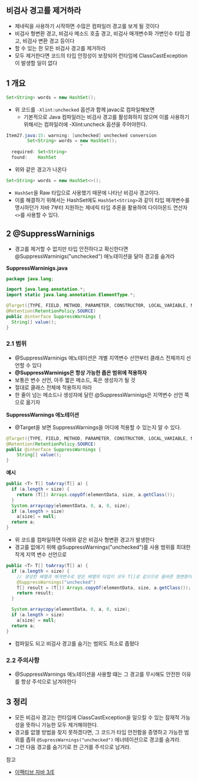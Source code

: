 ## 비검사 경고를 제거하라

* 제네릭을 사용하기 시작하면 수많은 컴파일러 경고를 보게 될 것이다
* 비검사 형변환 경고, 비검사 메소드 호출 경고, 비검사 매개변수화 가변인수 타입 경고, 비검사 변환 경고 등이다
* 할 수 있는 한 모든 비검사 경고를 제거하라
* 모두 제거한다면 코드의 타입 안정성이 보장되어 런타임에 ClassCastException이 발생할 일이 없다



## 1 개요

```java
Set<String> words = new HashSet();
```

* 위 코드를 `-Xlint:unchecked` 옵션과 함께 javac로 컴파일해보면
  * 기본적으로 Java 컴파일러는 비검사 경고를 활성화하지 않으며 이를 사용하기 위해서는 컴파일러에 -Xlint:uncheck 옵션을 주어야한다.

```java
Item27.java:15: warning: [unchecked] unchecked conversion
        Set<String> words = new HashSet();
                            ^
  required: Set<String>
  found:    HashSet
```

* 위와 같은 경고가 나온다

```java
Set<String> words = new HashSet<>();
```

* `HashSet`을 Raw 타입으로 사용했기 때문에 나타난 비검사 경고이다. 
* 이를 해결하기 위해서는 HashSet에도 `HashSet<String>`과 같이 타입 매개변수를 명시하던가 자바 7부터 지원하는 제네릭 타입 추론을 활용하여 다이아몬드 연산자 `<>`를 사용할 수 있다.



## 2 @SuppressWarninigs

* 경고를 제거할 수 없지만 타입 안전하다고 확신한다면 @SuppressWarninigs("unchecked") 애노테이션을 달아 경고를 숨겨라

**SuppressWarninigs.java**

```java
package java.lang;

import java.lang.annotation.*;
import static java.lang.annotation.ElementType.*;

@Target({TYPE, FIELD, METHOD, PARAMETER, CONSTRUCTOR, LOCAL_VARIABLE, MODULE})
@Retention(RetentionPolicy.SOURCE)
public @interface SuppressWarnings {
  String[] value();
}
```



### 2.1 범위

* @SuppressWarninigs 애노테이션은 개별 지역변수 선언부터 클래스 전체까지 선언할 수 있다
* **@SuppressWarninigs은 항상 가능한 좁은 범위에 적용하자**
* 보통은 변수 선언, 아주 짧은 메소드, 혹은 생성자가 될 것
* 절대로 클래스 전체에 적용하지 마라
* 한 줄이 넘는 메소드나 생성자에 달린 @SuppressWarninigs은 지역변수 선언 쪽으로 옮기자



**SuppressWarnings 애노테이션**

- @Target을 보면 SuppressWarnings을 어디에 적용할 수 있는지 알 수 있다.

```java
@Target({TYPE, FIELD, METHOD, PARAMETER, CONSTRUCTOR, LOCAL_VARIABLE, MODULE})
@Retention(RetentionPolicy.SOURCE)
public @interface SuppressWarnings {
    String[] value();
}
```



**예시**

```java
public <T> T[] toArray(T[] a) {
  if (a.length < size) {
    return (T[]) Arrays.copyOf(elementData, size, a.getClass());
  }
  System.arraycopy(elementData, 0, a, 0, size);
  if (a.length > size)
    a[size] = null;
  return a;
}
```

* 위 코드를 컴파일하면 아래와 같은 비검사 형변환 경고가 발생한다
* 경고를 없애기 위해 @SuppressWarnings("unchecked")를 사용 범위를 최대한 작게 지역 변수 선언으로

```java
public <T> T[] toArray(T[] a) {
  if (a.length < size) {
    // 생성한 배열과 매개변수로 받은 배열의 타입이 모두 T[]로 같으므로 올바른 형변환이다.
    @SuppressWarnings("unchecked")
    T[] result = (T[]) Arrays.copyOf(elementData, size, a.getClass());
    return result;
  }

  System.arraycopy(elementData, 0, a, 0, size);
  if (a.length > size)
    a[size] = null;
  return a;
}
```

* 컴파일도 되고 비검사 경고를 숨기는 범외도 최소로 좁혔다



### 2.2 주의사항

* @SuppressWarnings 애노테이션을 사용할 떄는 그 경고를 무시해도 안전한 이유를 항상 주석으로 남겨야한다



## 3 정리

* 모든 비검사 경고는 런타임에 ClassCastException을 일으킬 수 있는 잠재적 가능성을 뜻하니 가능한 모두 제거해야한다. 
* 경고를 없앨 방법을 찾지 못하겠다면, 그 코드가 타입 안전함을 증명하고 가능한 범위를 좁혀 `@SupressWarnings("unchecked")` 에너테이션으로 경고를 숨겨라. 
* 그런 다음 경고를 숨기기로 한 근거를 주석으로 남겨라.



참고

* [이펙티브 자바 3/E](http://www.kyobobook.co.kr/product/detailViewKor.laf?mallGb=KOR&ejkGb=KOR&barcode=9788966262281)